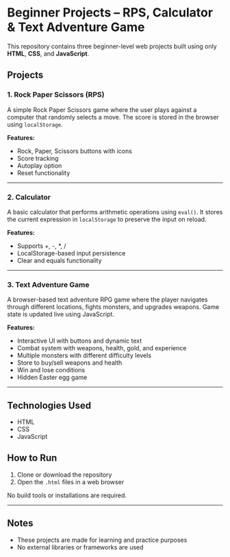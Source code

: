 # Beginner Projects – RPS, Calculator & Text Adventure Game

This repository contains three beginner-level web projects built using only **HTML**, **CSS**, and **JavaScript**.

## Projects

### 1. Rock Paper Scissors (RPS)

A simple Rock Paper Scissors game where the user plays against a computer that randomly selects a move. The score is stored in the browser using `localStorage`.

**Features:**
- Rock, Paper, Scissors buttons with icons
- Score tracking
- Autoplay option
- Reset functionality

---

### 2. Calculator

A basic calculator that performs arithmetic operations using `eval()`. It stores the current expression in `localStorage` to preserve the input on reload.

**Features:**
- Supports +, -, *, /
- LocalStorage-based input persistence
- Clear and equals functionality

---

### 3. Text Adventure Game

A browser-based text adventure RPG game where the player navigates through different locations, fights monsters, and upgrades weapons. Game state is updated live using JavaScript.

**Features:**
- Interactive UI with buttons and dynamic text
- Combat system with weapons, health, gold, and experience
- Multiple monsters with different difficulty levels
- Store to buy/sell weapons and health
- Win and lose conditions
- Hidden Easter egg game

---

## Technologies Used

- HTML
- CSS
- JavaScript

## How to Run

1. Clone or download the repository
2. Open the `.html` files in a web browser

No build tools or installations are required.

---

## Notes

- These projects are made for learning and practice purposes
- No external libraries or frameworks are used
